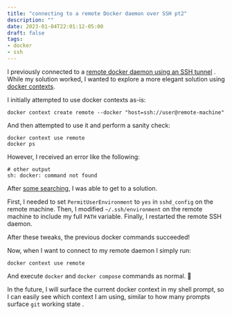 ```yaml
---
title: "connecting to a remote Docker daemon over SSH pt2"
description: ""
date: 2023-01-04T22:01:12-05:00
draft: false
tags:
- docker
- ssh
---
```


I previously connected to a [remote docker daemon using an SSH tunnel](/posts/remote-docker-daemon) . While my solution worked, I wanted to explore a more elegant solution using [docker contexts](https://docs.docker.com/engine/security/protect-access/#use-ssh-to-protect-the-docker-daemon-socket).

I initially attempted to use docker contexts as-is:

```shell
docker context create remote --docker "host=ssh://user@remote-machine"
```

And then attempted to use it and perform a sanity check:

```shell
docker context use remote
docker ps
```

However, I received an error like the following:

```shell
# other output
sh: docker: command not found
```

After [some searching](https://askubuntu.com/a/1215027/503333), I was able to get to a solution.

First, I needed to set `PermitUserEnvironment` to `yes` in `sshd_config` on the remote machine. Then, I modified `~/.ssh/environment` on the remote machine to include my full `PATH` variable. Finally, I restarted the remote SSH daemon.

After these tweaks, the previous docker commands succeeded!

Now, when I want to connect to my remote daemon I simply run:

```shell
docker context use remote
```

And execute `docker` and `docker compose` commands as normal. 🚀

In the future, I will surface the current docker context in my shell prompt, so I can easily see which context I am using, similar to how many prompts surface `git` working state
.